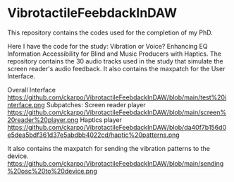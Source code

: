 # VibrotactileFeebdackInDAW
This repository contains the codes used for the completion of my PhD. 

Here I have the code for the study: Vibration or Voice? Enhancing EQ Information Accessibility for Blind and Music Producers with Haptics. 
The repository contains the 30 audio tracks used in the study that simulate the screen reader's audio feedback. 
It also contains the maxpatch for the User Interface. 

Overall Interface
https://github.com/ckarpo/VibrotactileFeebdackInDAW/blob/main/test%20interface.png
Subpatches: 
Screen reader player
https://github.com/ckarpo/VibrotactileFeebdackInDAW/blob/main/screen%20reader%20player.png
Haptics player 
https://github.com/ckarpo/VibrotactileFeebdackInDAW/blob/da40f7b156d0e5dea5bdf361d37e5abdbb4022cd/haptic%20patterns.png

It also contains the maxpatch for sending the vibration patterns to the device.
https://github.com/ckarpo/VibrotactileFeebdackInDAW/blob/main/sending%20osc%20to%20device.png



